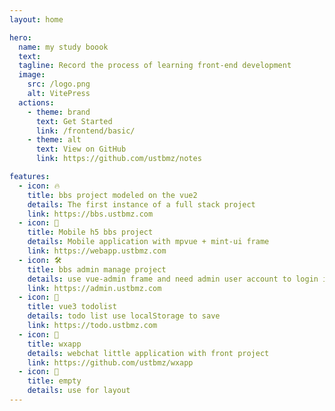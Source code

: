 ```yaml
---
layout: home

hero:
  name: my study boook 
  text:
  tagline: Record the process of learning front-end development
  image:
    src: /logo.png
    alt: VitePress
  actions:
    - theme: brand
      text: Get Started
      link: /frontend/basic/
    - theme: alt
      text: View on GitHub
      link: https://github.com/ustbmz/notes

features:
  - icon: 🔥
    title: bbs project modeled on the vue2  
    details: The first instance of a full stack project
    link: https://bbs.ustbmz.com
  - icon: 🐬
    title: Mobile h5 bbs project  
    details: Mobile application with mpvue + mint-ui frame
    link: https://webapp.ustbmz.com
  - icon: 🛠️
    title: bbs admin manage project
    details: use vue-admin frame and need admin user account to login in :-）
    link: https://admin.ustbmz.com
  - icon: 🦝
    title: vue3 todolist
    details: todo list use localStorage to save
    link: https://todo.ustbmz.com
  - icon: 🐧
    title: wxapp 
    details: webchat little application with front project 
    link: https://github.com/ustbmz/wxapp
  - icon: 🎈
    title: empty 
    details: use for layout
---
```


<style>
  :root {
  --vp-home-hero-name-color: transparent;
  --vp-home-hero-name-background: -webkit-linear-gradient(120deg, #ff0000, #000000);
 
}
 .clip{
    font-size:38px;
  }
</style>
